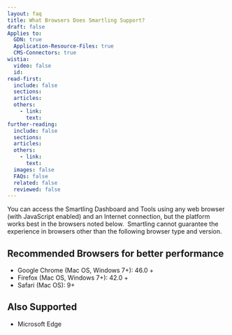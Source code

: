 ```yaml
---
layout: faq
title: What Browsers Does Smartling Support?
draft: false
Applies to:
  GDN: true
  Application-Resource-Files: true
  CMS-Connectors: true
wistia:
  video: false
  id:
read-first:
  include: false
  sections:
  articles:
  others:
    - link:
      text:
further-reading:
  include: false
  sections:
  articles:
  others:
    - link:
      text:
  images: false
  FAQs: false
  related: false
  reviewed: false
---
```



You can access the Smartling Dashboard and Tools using any web browser (with JavaScript enabled) and an Internet connection, but the platform works best in the browsers noted below. &nbsp;Smartling cannot guarantee the experience in browsers other than the following browser type and version.

## Recommended Browsers for better performance

* Google Chrome (Mac OS, Windows 7+): 46.0 +
* Firefox (Mac OS, Windows 7+): 42.0 +
* Safari (Mac OS): 9+

## Also Supported

* Microsoft Edge